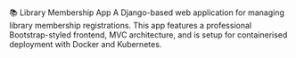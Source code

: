 📚 Library Membership App
A Django-based web application for managing library membership registrations. This app features a professional Bootstrap-styled frontend, MVC architecture, and is setup for containerised deployment with Docker and Kubernetes.